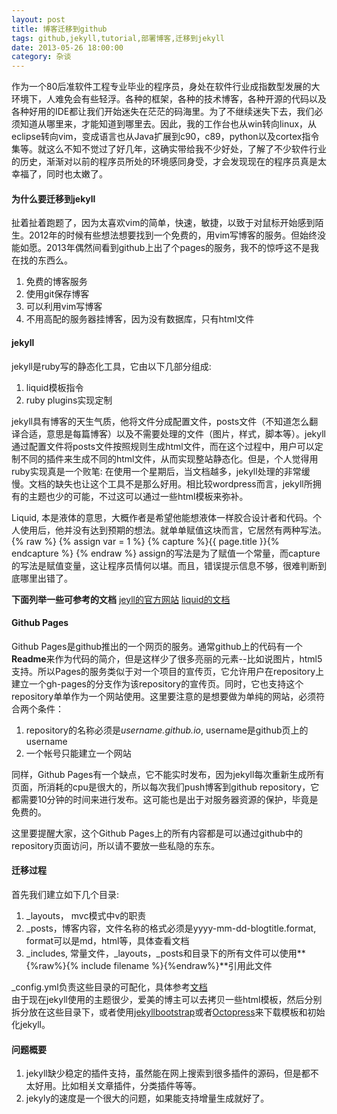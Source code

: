 ```yaml
---
layout: post
title: 博客迁移到github
tags: github,jekyll,tutorial,部署博客,迁移到jekyll
date: 2013-05-26 18:00:00
category: 杂谈
---
```

[jekyllwebsite]: http://jekyllrb.com/docs/home/ "Jekyll website"
[liquidapi]: https://github.com/Shopify/liquid/wiki "Liquid DOC"
[jekyllbootstrap]: http://jekyllbootstrap.com/ "Jekyll Bootstrap"
[octopress]: http://octopress.org/ "Octopress"

作为一个80后准软件工程专业毕业的程序员，身处在软件行业成指数型发展的大环境下，人难免会有些轻浮。各种的框架，各种的技术博客，各种开源的代码以及各种好用的IDE都让我们开始迷失在茫茫的码海里。为了不继续迷失下去，我们必须知道从哪里来，才能知道到哪里去。因此，我的工作台也从win转向linux，从eclipse转向vim，变成语言也从Java扩展到c90，c89，python以及cortex指令集等。就这么不知不觉过了好几年，这确实带给我不少好处，了解了不少软件行业的历史，渐渐对以前的程序员所处的环境感同身受，才会发现现在的程序员真是太幸福了，同时也太嫩了。  
  
#### 为什么要迁移到jekyll
扯着扯着跑题了，因为太喜欢vim的简单，快速，敏捷，以致于对鼠标开始感到陌生。2012年的时候有些想法想要找到一个免费的，用vim写博客的服务。但始终没能如愿。2013年偶然间看到github上出了个pages的服务，我不的惊呼这不是我在找的东西么。
  
1. 免费的博客服务
2. 使用git保存博客
3. 可以利用vim写博客
4. 不用高配的服务器挂博客，因为没有数据库，只有html文件
  
#### jekyll
jekyll是ruby写的静态化工具，它由以下几部分组成:  
1. liquid模板指令
2. ruby plugins实现定制
  
jekyll具有博客的天生气质，他将文件分成配置文件，posts文件（不知道怎么翻译合适，意思是每篇博客）以及不需要处理的文件（图片，样式，脚本等）。jekyll通过配置文件将posts文件按照规则生成html文件，而在这个过程中，用户可以定制不同的插件来生成不同的html文件，从而实现整站静态化。但是，个人觉得用ruby实现真是一个败笔: 在使用一个星期后，当文档越多，jekyll处理的非常缓慢。文档的缺失也让这个工具不是那么好用。相比较wordpress而言，jekyll所拥有的主题也少的可能，不过这可以通过一些html模板来弥补。  
  
Liquid, 本是液体的意思，大概作者是希望他能想液体一样胶合设计者和代码。个人使用后，他并没有达到预期的想法。就单单赋值这块而言，它居然有两种写法。  
{% raw %}
    {% assign var = 1 %}
    {% capture %}{{ page.title }}{% endcapture %}
{% endraw %}
assign的写法是为了赋值一个常量，而capture的写法是赋值变量，这让程序员情何以堪。而且，错误提示信息不够，很难判断到底哪里出错了。
  
**下面列举一些可参考的文档**
[jeyll的官方网站][jekyllwebsite]
[liquid的文档][liquidapi]

#### Github Pages
Github Pages是github推出的一个网页的服务。通常github上的代码有一个**Readme**来作为代码的简介，但是这样少了很多亮丽的元素--比如说图片，html5支持。所以Pages的服务类似于对一个项目的宣传页，它允许用户在repository上建立一个gh-pages的分支作为该repository的宣传页。同时，它也支持这个repository单单作为一个网站使用。这里要注意的是想要做为单纯的网站，必须符合两个条件：  
1. repository的名称必须是*username\.github\.io*, username是github页上的username
2. 一个帐号只能建立一个网站

同样，Github Pages有一个缺点，它不能实时发布，因为jekyll每次重新生成所有页面，所消耗的cpu是很大的，所以每次我们push博客到github repository，它都需要10分钟的时间来进行发布。这可能也是出于对服务器资源的保护，毕竟是免费的。  
  
这里要提醒大家，这个Github Pages上的所有内容都是可以通过github中的repository页面访问，所以请不要放一些私隐的东东。
  
#### 迁移过程
首先我们建立如下几个目录:  
1. \_layouts， mvc模式中v的职责
2. \_posts，博客内容，文件名称的格式必须是yyyy-mm-dd-blogtitle\.format, format可以是md，html等，具体查看文档 
3. \_includes, 常量文件，\_layouts，\_posts和目录下的所有文件可以使用**{%raw%}{% include filename %}{%endraw%}**引用此文件
  
\_config.yml负责这些目录的可配化，具体参考[文档][jekyllwebsite]  
由于现在jekyll使用的主题很少，爱美的博主可以去拷贝一些html模板，然后分别拆分放在这些目录下，或者使用[jekyllbootstrap][jekyllbootstrap]或者[Octopress][octopress]来下载模板和初始化jekyll。  
  
#### 问题概要
1. jekyll缺少稳定的插件支持，虽然能在网上搜索到很多插件的源码，但是都不太好用。比如相关文章插件，分类插件等等。
2. jekyly的速度是一个很大的问题，如果能支持增量生成就好了。
